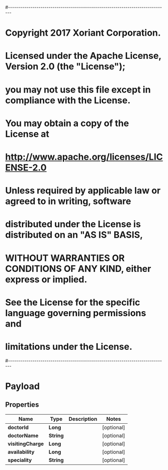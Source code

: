 #-------------------------------------------------------------------------------
# Copyright 2017 Xoriant Corporation.
# Licensed under the Apache License, Version 2.0 (the "License");
# you may not use this file except in compliance with the License.
# You may obtain a copy of the License at
# 
#      http://www.apache.org/licenses/LICENSE-2.0
# 
# Unless required by applicable law or agreed to in writing, software
# distributed under the License is distributed on an "AS IS" BASIS,
# WITHOUT WARRANTIES OR CONDITIONS OF ANY KIND, either express or implied.
# See the License for the specific language governing permissions and
# limitations under the License.
#-------------------------------------------------------------------------------
# Payload

## Properties
Name | Type | Description | Notes
------------ | ------------- | ------------- | -------------
**doctorId** | **Long** |  |  [optional]
**doctorName** | **String** |  |  [optional]
**visitingCharge** | **Long** |  |  [optional]
**availability** | **Long** |  |  [optional]
**speciality** | **String** |  |  [optional]



